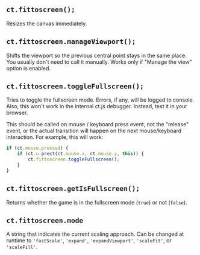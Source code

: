 ## `ct.fittoscreen();`

Resizes the canvas immediately.

## `ct.fittoscreen.manageViewport();`

Shifts the viewport so the previous central point stays in the same place. You usually don't need to call it manually. Works only if "Manage the view" option is enabled.

## `ct.fittoscreen.toggleFullscreen();`

Tries to toggle the fullscreen mode. Errors, if any, will be logged to console. Also, this won't work in the internal ct.js debugger. Instead, test it in your browser.

This should be called on mouse / keyboard press event, not the "release" event, or the actual transition will happen on the next mouse/keyboard interaction. For example, this will work:

```js
if (ct.mouse.pressed) {
    if (ct.u.prect(ct.mouse.x, ct.mouse.y, this)) {
        ct.fittoscreen.toggleFullscreen();
    }
}
```

## `ct.fittoscreen.getIsFullscreen();`

Returns whether the game is in the fullscreen mode (`true`) or not (`false`).

## `ct.fittoscreen.mode`

A string that indicates the current scaling approach. Can be changed at runtime to `'fastScale'`, `'expand'`, `'expandViewport'`, `'scaleFit'`, or `'scaleFill'`.